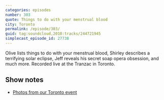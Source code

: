 ```yaml
---
categories: episodes
number: 303
quote: Things to do with your menstrual blood
city: Toronto
permalink: /episode/303/
guid: tag:soundcloud,2010:tracks/244721945
simplecast_episode_id: 27738
---
```


Olive lists things to do with your menstrual blood, Shirley describes a terrifying solar eclipse, Jeff reveals his secret soap opera obsession, and much more. Recorded live at the Tranzac in Toronto.

## Show notes
- [Photos from our Toronto event](https://goo.gl/2C3UHK)
